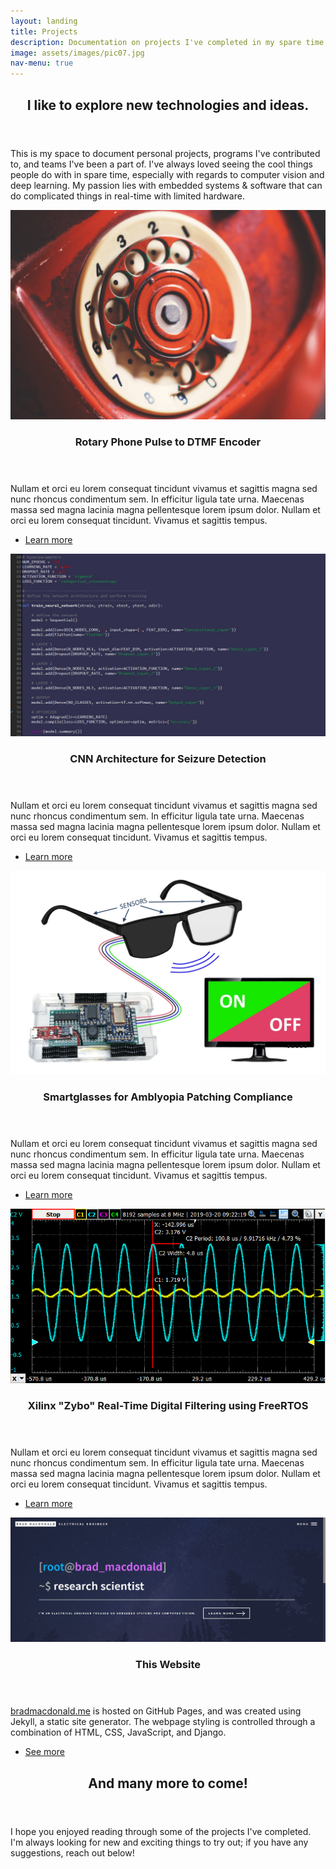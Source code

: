 ```yaml
---
layout: landing
title: Projects
description: Documentation on projects I've completed in my spare time.
image: assets/images/pic07.jpg
nav-menu: true
---
```


<!-- Main -->
<div id="main">

<!-- One -->
<section id="one">
	<div class="inner">
		<header class="major">
			<h2>I like to explore new technologies and ideas.</h2>
		</header>
		<p>This is my space to document personal projects, programs I've contributed to, and teams I've been a part of. I've always loved seeing the cool things people do with in spare time, especially with regards to computer vision and deep learning. My passion lies with embedded systems & software that can do complicated things in real-time with limited hardware.</p>
	</div>
</section>

<!-- Two -->
<section id="two" class="spotlights">
	<section>
		<a href="generic.html" class="image">
			<img src="assets/images/rotary.jpg" alt="" data-position="center center" />
		</a>
		<div class="content">
			<div class="inner">
				<header class="major">
					<h3>Rotary Phone Pulse to DTMF Encoder</h3>
				</header>
				<p>Nullam et orci eu lorem consequat tincidunt vivamus et sagittis magna sed nunc rhoncus condimentum sem. In efficitur ligula tate urna. Maecenas massa sed magna lacinia magna pellentesque lorem ipsum dolor. Nullam et orci eu lorem consequat tincidunt. Vivamus et sagittis tempus.</p>
				<ul class="actions">
					<li><a href="generic.html" class="button">Learn more</a></li>
				</ul>
			</div>
		</div>
	</section>
	<section>
		<a href="generic.html" class="image">
			<img src="assets/images/seizure.jpg" alt="" data-position="top center" />
		</a>
		<div class="content">
			<div class="inner">
				<header class="major">
					<h3>CNN Architecture for Seizure Detection</h3>
				</header>
				<p>Nullam et orci eu lorem consequat tincidunt vivamus et sagittis magna sed nunc rhoncus condimentum sem. In efficitur ligula tate urna. Maecenas massa sed magna lacinia magna pellentesque lorem ipsum dolor. Nullam et orci eu lorem consequat tincidunt. Vivamus et sagittis tempus.</p>
				<ul class="actions">
					<li><a href="generic.html" class="button">Learn more</a></li>
				</ul>
			</div>
		</div>
	</section>
	<section>
		<a href="generic.html" class="image">
			<img src="assets/images/glasses.jpg" alt="" data-position="center center" />
		</a>
		<div class="content">
			<div class="inner">
				<header class="major">
					<h3>Smartglasses for Amblyopia Patching Compliance</h3>
				</header>
				<p>Nullam et orci eu lorem consequat tincidunt vivamus et sagittis magna sed nunc rhoncus condimentum sem. In efficitur ligula tate urna. Maecenas massa sed magna lacinia magna pellentesque lorem ipsum dolor. Nullam et orci eu lorem consequat tincidunt. Vivamus et sagittis tempus.</p>
				<ul class="actions">
					<li><a href="generic.html" class="button">Learn more</a></li>
				</ul>
			</div>
		</div>
	</section>
	<section>
		<a href="generic.html" class="image">
			<img src="assets/images/filter.jpg" alt="" data-position="top center" />
		</a>
		<div class="content">
			<div class="inner">
				<header class="major">
					<h3>Xilinx "Zybo" Real-Time Digital Filtering using FreeRTOS</h3>
				</header>
				<p>Nullam et orci eu lorem consequat tincidunt vivamus et sagittis magna sed nunc rhoncus condimentum sem. In efficitur ligula tate urna. Maecenas massa sed magna lacinia magna pellentesque lorem ipsum dolor. Nullam et orci eu lorem consequat tincidunt. Vivamus et sagittis tempus.</p>
				<ul class="actions">
					<li><a href="generic.html" class="button">Learn more</a></li>
				</ul>
			</div>
		</div>
	</section>
	<section>
		<a href="" class="image">
			<img src="assets/images/website.jpg" alt="Website" data-position="center center" />
		</a>
		<div class="content">
			<div class="inner">
				<header class="major">
					<h3>This Website</h3>
				</header>
				<p><a href="">bradmacdonald.me</a> is hosted on GitHub Pages, and was created using Jekyll, a static site generator. The webpage styling is controlled through a combination of HTML, CSS, JavaScript, and Django.</p>
				<ul class="actions">
					<li><a href="" class="button">See more</a></li>
				</ul>
			</div>
		</div>
	</section>
</section>

<!-- Three -->
<section id="three">
	<div class="inner">
		<header class="major">
			<h2>And many more to come!</h2>
		</header>
		<p>I hope you enjoyed reading through some of the projects I've completed. I'm always looking for new and exciting things to try out; if you have any suggestions, reach out below!</p>
	</div>
</section>

</div>
